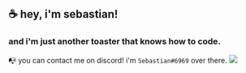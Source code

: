 ## ☕ hey, i'm sebastian! 
### and i'm just another toaster that knows how to code.

📭 you can contact me on discord! i'm `Sebastian#6969` over there.
![](https://hit.yhype.me/github/profile?user_id=32375483)
